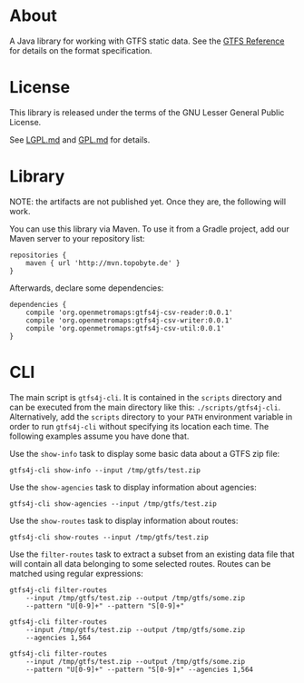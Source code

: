 # About

A Java library for working with GTFS static data.
See the [GTFS Reference](http://gtfs.org/reference/) for details on the
format specification.

# License

This library is released under the terms of the GNU Lesser General Public
License.

See  [LGPL.md](LGPL.md) and [GPL.md](GPL.md) for details.

# Library

NOTE: the artifacts are not published yet. Once they are, the following will
work.

You can use this library via Maven. To use it from a Gradle project,
add our Maven server to your repository list:

    repositories {
        maven { url 'http://mvn.topobyte.de' }
    }

Afterwards, declare some dependencies:

    dependencies {
        compile 'org.openmetromaps:gtfs4j-csv-reader:0.0.1'
        compile 'org.openmetromaps:gtfs4j-csv-writer:0.0.1'
        compile 'org.openmetromaps:gtfs4j-csv-util:0.0.1'
    }

# CLI

The main script is `gtfs4j-cli`. It is contained in the `scripts` directory
and can be executed from the main directory like this:
`./scripts/gtfs4j-cli`. Alternatively, add the `scripts` directory to your
`PATH` environment variable in order to run `gtfs4j-cli` without specifying
its location each time. The following examples assume you have done that.

Use the `show-info` task to display some basic data about a GTFS zip file:

    gtfs4j-cli show-info --input /tmp/gtfs/test.zip

Use the `show-agencies` task to display information about agencies:

    gtfs4j-cli show-agencies --input /tmp/gtfs/test.zip

Use the `show-routes` task to display information about routes:

    gtfs4j-cli show-routes --input /tmp/gtfs/test.zip

Use the `filter-routes` task to extract a subset from an existing data file
that will contain all data belonging to some selected routes.
Routes can be matched using regular expressions:

    gtfs4j-cli filter-routes
        --input /tmp/gtfs/test.zip --output /tmp/gtfs/some.zip
        --pattern "U[0-9]+" --pattern "S[0-9]+"

    gtfs4j-cli filter-routes
        --input /tmp/gtfs/test.zip --output /tmp/gtfs/some.zip
        --agencies 1,564

    gtfs4j-cli filter-routes
        --input /tmp/gtfs/test.zip --output /tmp/gtfs/some.zip
        --pattern "U[0-9]+" --pattern "S[0-9]+" --agencies 1,564
